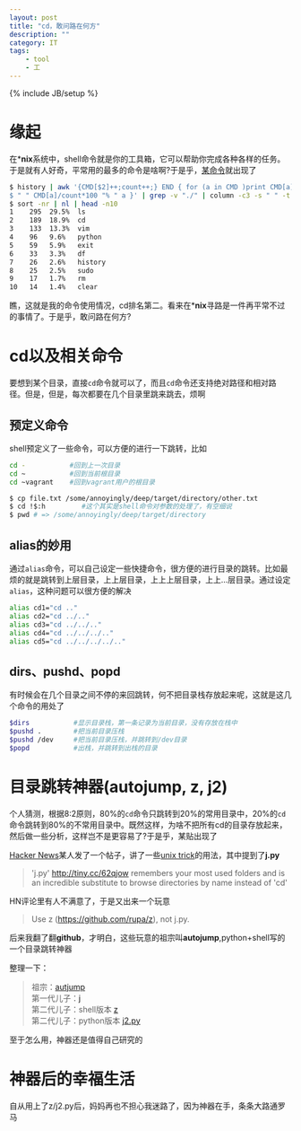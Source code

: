 ```yaml
---
layout: post
title: "cd，敢问路在何方"
description: ""
category: IT
tags: 
    - tool
    - 工
---
```

{% include JB/setup %}

# 缘起
在***nix**系统中，shell命令就是你的工具箱，它可以帮助你完成各种各样的任务。于是就有人好奇，平常用的最多的命令是啥啊?于是乎，[某命令](http://coolshell.cn/articles/8619.html)就出现了

```bash
$ history | awk '{CMD[$2]++;count++;} END { for (a in CMD )print CMD[a] \
$ " " CMD[a]/count*100 "% " a }' | grep -v "./" | column -c3 -s " " -t | \
$ sort -nr | nl | head -n10
1    295  29.5%  ls
2    189  18.9%  cd
3    133  13.3%  vim
4    96   9.6%   python
5    59   5.9%   exit
6    33   3.3%   df
7    26   2.6%   history
8    25   2.5%   sudo
9    17   1.7%   rm
10   14   1.4%   clear
```

瞧，这就是我的命令使用情况，cd排名第二。看来在***nix**寻路是一件再平常不过的事情了。于是乎，敢问路在何方?

# cd以及相关命令
要想到某个目录，直接`cd`命令就可以了，而且`cd`命令还支持绝对路径和相对路径。但是，但是，每次都要在几个目录里跳来跳去，烦啊

## 预定义命令
shell预定义了一些命令，可以方便的进行一下跳转，比如

```bash
cd -           #回到上一次目录
cd ~           #回到当前根目录
cd ~vagrant    #回到vagrant用户的根目录

$ cp file.txt /some/annoyingly/deep/target/directory/other.txt
$ cd !$:h         #这个其实是shell命令对参数的处理了，有空细说
$ pwd # => /some/annoyingly/deep/target/directory
```

## alias的妙用
通过`alias`命令，可以自己设定一些快捷命令，很方便的进行目录的跳转。比如最烦的就是跳转到上层目录，上上层目录，上上上层目录，上上...层目录。通过设定`alias`，这种问题可以很方便的解决

```bash
alias cd1="cd .."
alias cd2="cd ../.."
alias cd3="cd ../../.."
alias cd4="cd ../../../.."
alias cd5="cd ../../../../.."
```

## dirs、pushd、popd
有时候会在几个目录之间不停的来回跳转，何不把目录栈存放起来呢，这就是这几个命令的用处了

```bash
$dirs           #显示目录栈，第一条记录为当前目录，没有存放在栈中
$pushd .        #把当前目录压栈
$pushd /dev     #把当前目录压栈，并跳转到/dev目录
$popd           #出栈，并跳转到出栈的目录
```

# 目录跳转神器(autojump, z, j2)

个人猜测，根据8:2原则，80%的`cd`命令只跳转到20%的常用目录中，20%的`cd`命令跳转到80%的不常用目录中。既然这样，为啥不把所有cd的目录存放起来，然后做一些分析，这样岂不是更容易了?于是乎，某贴出现了

[Hacker News](https://news.ycombinator.com/item?id=5337558)某人发了一个帖子，讲了一些[unix trick](http://mmb.pcb.ub.es/~carlesfe/unix/tricks.txt)的用法，其中提到了**j.py**
> 'j.py' http://tiny.cc/62qjow remembers your most used folders and is an 
  incredible substitute to browse directories by name instead of 'cd' 

HN评论里有人不满意了，于是又出来一个玩意
> Use z (https://github.com/rupa/z), not j.py.

后来我翻了翻**github**，才明白，这些玩意的祖宗叫**autojump**,python+shell写的一个目录跳转神器

整理一下：
> 祖宗：[autjump](https://github.com/joelthelion/autojump)  
> 第一代儿子：[j](https://github.com/rupa/j/)  
> 第二代儿子：shell版本 [z](https://github.com/rupa/z)  
> 第二代儿子：python版本 [j2.py](https://github.com/rupa/j2)

至于怎么用，神器还是值得自己研究的

# 神器后的幸福生活
自从用上了z/j2.py后，妈妈再也不担心我迷路了，因为神器在手，条条大路通罗马
